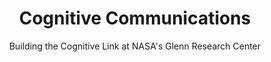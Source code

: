 ---
layout: page
title: Cognitive Communications
subtitle: Building the Cognitive Link at NASA's Glenn Research Center
---
